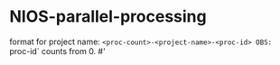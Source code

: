 # NIOS-parallel-processing

format for project name: `<proc-count>-<project-name>-<proc-id>
OBS: `proc-id` counts from 0.
#'
